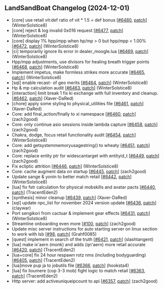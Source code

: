 ## LandSandBoat Changelog (2024-12-01)
- [core] use retail vit:def ratio of vit * 1.5 = def bonus [[#6480](https://github.com/LandSandBoat/server/pull/6480), [patch](https://github.com/LandSandBoat/server/pull/6480.patch)] (WinterSolstice8)
- [core] reject & log invalid 0x016 request [[#6477](https://github.com/LandSandBoat/server/pull/6477), [patch](https://github.com/LandSandBoat/server/pull/6477.patch)] (WinterSolstice8)
- [core] display 1% hpp/mpp when hp/mp > 0 but hpp/mpp < 1.00% [[#6472](https://github.com/LandSandBoat/server/pull/6472), [patch](https://github.com/LandSandBoat/server/pull/6472.patch)] (WinterSolstice8)
- [ci] temporarily ignore lls error in dealer_moogle.lua [[#6469](https://github.com/LandSandBoat/server/pull/6469), [patch](https://github.com/LandSandBoat/server/pull/6469.patch)] (WinterSolstice8)
- Hpp/mpp adjustments, use divisors for healing breath trigger points [[#6468](https://github.com/LandSandBoat/server/pull/6468), [patch](https://github.com/LandSandBoat/server/pull/6468.patch)] (WinterSolstice8)
- Implement impetus, make formless strikes more accurate [[#6465](https://github.com/LandSandBoat/server/pull/6465), [patch](https://github.com/LandSandBoat/server/pull/6465.patch)] (WinterSolstice8)
- [sql] enable recast- of geo merits [[#6464](https://github.com/LandSandBoat/server/pull/6464), [patch](https://github.com/LandSandBoat/server/pull/6464.patch)] (WinterSolstice8)
- Hp & mp calculation audit [[#6463](https://github.com/LandSandBoat/server/pull/6463), [patch](https://github.com/LandSandBoat/server/pull/6463.patch)] (WinterSolstice8)
- [interaction] limit break 1 fix ki exchange with full inventory and cleanup. [[#6462](https://github.com/LandSandBoat/server/pull/6462), [patch](https://github.com/LandSandBoat/server/pull/6462.patch)] (Xaver-DaRed)
- [chore] apply some styling to physical_utilities file [[#6461](https://github.com/LandSandBoat/server/pull/6461), [patch](https://github.com/LandSandBoat/server/pull/6461.patch)] (Xaver-DaRed)
- Core: add final_action/finally to xi namespace [[#6460](https://github.com/LandSandBoat/server/pull/6460), [patch](https://github.com/LandSandBoat/server/pull/6460.patch)] (zach2good)
- Core: only continue asio sessions inside lambda capture [[#6458](https://github.com/LandSandBoat/server/pull/6458), [patch](https://github.com/LandSandBoat/server/pull/6458.patch)] (zach2good)
- Chakra, dodge, focus retail functionality audit [[#6454](https://github.com/LandSandBoat/server/pull/6454), [patch](https://github.com/LandSandBoat/server/pull/6454.patch)] (WinterSolstice8)
- Core: add getsystemmemoryusagestring() to wheaty [[#6451](https://github.com/LandSandBoat/server/pull/6451), [patch](https://github.com/LandSandBoat/server/pull/6451.patch)] (zach2good)
- Core: replace entity ptr for widescantarget with entityid_t [[#6449](https://github.com/LandSandBoat/server/pull/6449), [patch](https://github.com/LandSandBoat/server/pull/6449.patch)] (zach2good)
- Fix ecliptic attrition [[#6446](https://github.com/LandSandBoat/server/pull/6446), [patch](https://github.com/LandSandBoat/server/pull/6446.patch)] (WinterSolstice8)
- Core: cache augment data on startup [[#6445](https://github.com/LandSandBoat/server/pull/6445), [patch](https://github.com/LandSandBoat/server/pull/6445.patch)] (zach2good)
- Update sange & yonin to better match retail [[#6442](https://github.com/LandSandBoat/server/pull/6442), [patch](https://github.com/LandSandBoat/server/pull/6442.patch)] (WinterSolstice8)
- [lua] fix fstr calculation for physical mobskills and avatar pacts [[#6440](https://github.com/LandSandBoat/server/pull/6440), [patch](https://github.com/LandSandBoat/server/pull/6440.patch)] (TracentEden2)
- [synthesis] minor cleanup [[#6439](https://github.com/LandSandBoat/server/pull/6439), [patch](https://github.com/LandSandBoat/server/pull/6439.patch)] (Xaver-DaRed)
- [sql] update npc_list for november 2024 version update [[#6436](https://github.com/LandSandBoat/server/pull/6436), [patch](https://github.com/LandSandBoat/server/pull/6436.patch)] (claywar)
- Port sengikori from cactuar & implement gear effects [[#6431](https://github.com/LandSandBoat/server/pull/6431), [patch](https://github.com/LandSandBoat/server/pull/6431.patch)] (WinterSolstice8)
- Streamline onboarding even more [[#100](https://github.com/LandSandBoat/lsb-wiki/pull/100), [patch](https://github.com/LandSandBoat/lsb-wiki/pull/100.patch)] (zach2good)
- Update misc server instructions for auto starting server on linux section to work with lsb [[#98](https://github.com/LandSandBoat/lsb-wiki/pull/98), [patch](https://github.com/LandSandBoat/lsb-wiki/pull/98.patch)] (Grahf0085)
- [quest] implement in search of the truth [[#6421](https://github.com/LandSandBoat/server/pull/6421), [patch](https://github.com/LandSandBoat/server/pull/6421.patch)] (slashtangent)
- [lua] make ix'aern (monk) and adds (qn'aern) more retail accurate [[#6420](https://github.com/LandSandBoat/server/pull/6420), [patch](https://github.com/LandSandBoat/server/pull/6420.patch)] (TracentEden2)
- [lua+core] fix 24 hour respawn rotz nms (including bodyguarding) [[#6405](https://github.com/LandSandBoat/server/pull/6405), [patch](https://github.com/LandSandBoat/server/pull/6405.patch)] (TracentEden2)
- [lua]move pup ja to jobutils file [[#6366](https://github.com/LandSandBoat/server/pull/6366), [patch](https://github.com/LandSandBoat/server/pull/6366.patch)] (hooksta4)
- [lua] fix lioumere (cop 3-3 mob) fight logic to match retail [[#6363](https://github.com/LandSandBoat/server/pull/6363), [patch](https://github.com/LandSandBoat/server/pull/6363.patch)] (TracentEden2)
- Http server: add activeuniqueipcount to api [[#6357](https://github.com/LandSandBoat/server/pull/6357), [patch](https://github.com/LandSandBoat/server/pull/6357.patch)] (zach2good)
